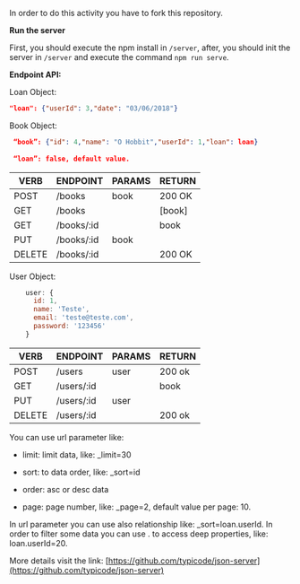 In order to do this activity you have to fork this repository. 

**Run the server**

First, you should execute the npm install in `/server`, after, you should init the server in `/server` and execute the command `npm run serve`.

**Endpoint API:**

 Loan Object:
 
```JSON
"loan": {"userId": 3,"date": "03/06/2018"}

```
 Book Object:

```JSON
 “book”: {"id": 4,"name": "O Hobbit","userId": 1,"loan": loan}
 
 “loan”: false, default value.

```

| VERB   | ENDPOINT   | PARAMS | RETURN |
| ------ | ---------- |------ | ------ |
| POST   | /books     | book  | 200 OK |
| GET    | /books     |       | [book] |
| GET    |/books/:id  |       | book   |
| PUT    |/books/:id  | book  |        |
| DELETE |/books/:id  |       | 200 OK |



User Object: 

```javascript 
    user: {
      id: 1,
      name: 'Teste',
      email: 'teste@teste.com',
      password: '123456'
    }
```    

| VERB   | ENDPOINT   | PARAMS | RETURN |
| ------ | ---------- |------ | ------ |
| POST   | /users     | user  | 200 ok |
| GET    | /users/:id |       | book   |
| PUT    |/users/:id  | user  |        |
| DELETE |/users/:id  |       |200 ok  |

You can use url parameter like:

* limit: limit data, like: _limit=30
* sort: to data order, like: _sort=id
* order: asc or desc data


*  page: page number, like: _page=2, default value per page: 10.

In url parameter you can use also relationship like: _sort=loan.userId. In order to filter some data you can use . to access deep properties, like: loan.userId=20.

More details visit the link: [https://github.com/typicode/json-server](https://github.com/typicode/json-server)